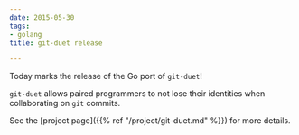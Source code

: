 ```yaml
---
date: 2015-05-30
tags:
- golang
title: git-duet release

---
```


Today marks the release of the Go port of `git-duet`!

`git-duet` allows paired programmers to not lose their identities when
collaborating on `git` commits.

See the [project page]({{% ref "/project/git-duet.md" %}}) for
more details.
